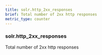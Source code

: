 ```yaml
---
title: solr.http_2xx_responses
brief: Total number of 2xx http responses
metric_type: counter
---
```

### solr.http_2xx_responses

Total number of 2xx http responses